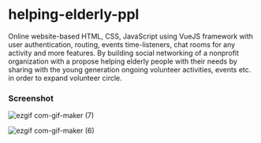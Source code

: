 # helping-elderly-ppl

Online website-based HTML, CSS, JavaScript using VueJS framework with user authentication, routing, events time-listeners, chat rooms for any activity and more features. By building social networking of a nonprofit organization with a propose helping elderly people with their needs by sharing with the young generation ongoing volunteer activities, events etc. in order to expand volunteer circle.

### Screenshot

![ezgif com-gif-maker (7)](https://user-images.githubusercontent.com/72604721/102015813-742d0c80-3d66-11eb-8ca4-d6be8e70d185.gif)

![ezgif com-gif-maker (6)](https://user-images.githubusercontent.com/72604721/102015802-624b6980-3d66-11eb-91eb-37c0246f1601.gif)


